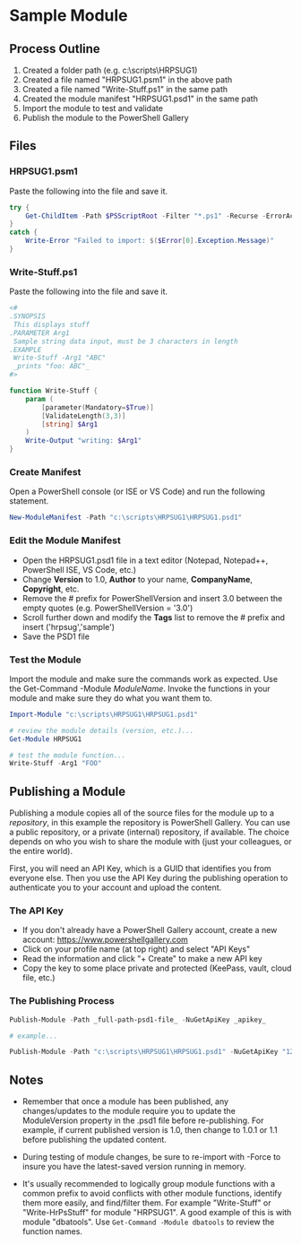 # Sample Module

## Process Outline

  1. Created a folder path (e.g. c:\scripts\HRPSUG1)
  2. Created a file named "HRPSUG1.psm1" in the above path
  3. Created a file named "Write-Stuff.ps1" in the same path
  4. Created the module manifest "HRPSUG1.psd1" in the same path
  5. Import the module to test and validate
  6. Publish the module to the PowerShell Gallery
  
## Files

### HRPSUG1.psm1

Paste the following into the file and save it.

```powershell
try {
	Get-ChildItem -Path $PSScriptRoot -Filter "*.ps1" -Recurse -ErrorAction Stop | %{ . $_.FullName }
}
catch {
    Write-Error "Failed to import: $($Error[0].Exception.Message)"
}
```

### Write-Stuff.ps1

Paste the following into the file and save it.

```powershell
<#
.SYNOPSIS
 This displays stuff
.PARAMETER Arg1
 Sample string data input, must be 3 characters in length
.EXAMPLE
 Write-Stuff -Arg1 "ABC"
 _prints "foo: ABC"_
#>

function Write-Stuff {
	param (
		[parameter(Mandatory=$True)]
		[ValidateLength(3,3)]
		[string] $Arg1
	)
	Write-Output "writing: $Arg1"
}
```

### Create Manifest

Open a PowerShell console (or ISE or VS Code) and run the following statement.

```powershell
New-ModuleManifest -Path "c:\scripts\HRPSUG1\HRPSUG1.psd1"
```

### Edit the Module Manifest

* Open the HRPSUG1.psd1 file in a text editor (Notepad, Notepad++, PowerShell ISE, VS Code, etc.)
* Change **Version** to 1.0, **Author** to your name, **CompanyName**, **Copyright**, etc.
* Remove the # prefix for PowerShellVersion and insert 3.0 between the empty quotes (e.g. PowerShellVersion = '3.0')
* Scroll further down and modify the **Tags** list to remove the # prefix and insert ('hrpsug','sample')
* Save the PSD1 file

### Test the Module

Import the module and make sure the commands work as expected.  Use the Get-Command -Module _ModuleName_.  Invoke the functions in your module and make sure they do what you want them to.

```powershell
Import-Module "c:\scripts\HRPSUG1\HRPSUG1.psd1"

# review the module details (version, etc.)...
Get-Module HRPSUG1

# test the module function...
Write-Stuff -Arg1 "FOO"
```

## Publishing a Module

Publishing a module copies all of the source files for the module up to a _repository_, in this example the repository is PowerShell Gallery.  You can use a public repository, or a private (internal) repository, if available.  The choice depends on who you wish to share the module with (just your colleagues, or the entire world).

First, you will need an API Key, which is a GUID that identifies you from everyone else.  Then you use the API Key during the publishing operation to authenticate you to your account and upload the content.

### The API Key

* If you don't already have a PowerShell Gallery account, create a new account: https://www.powershellgallery.com
* Click on your profile name (at top right) and select "API Keys"
* Read the information and click "+ Create" to make a new API key
* Copy the key to some place private and protected (KeePass, vault, cloud file, etc.)

### The Publishing Process

```powershell
Publish-Module -Path _full-path-psd1-file_ -NuGetApiKey _apikey_

# example...

Publish-Module -Path "c:\scripts\HRPSUG1\HRPSUG1.psd1" -NuGetApiKey "12345678-abcd-defg-1234-abcd1234defg"
```

## Notes

* Remember that once a module has been published, any changes/updates to the module require you to update
the ModuleVersion property in the .psd1 file before re-publishing.  For example, if current published version is 1.0, 
then change to 1.0.1 or 1.1 before publishing the updated content.

* During testing of module changes, be sure to re-import with -Force to insure you have the latest-saved version 
running in memory.

* It's usually recommended to logically group module functions with a common prefix to avoid conflicts with other module functions, identify them more easily, and find/filter them.  For example "Write-Stuff" or "Write-HrPsStuff" for module "HRPSUG1".  A good example of this is with module "dbatools".  Use ```Get-Command -Module dbatools``` to review the function names.
